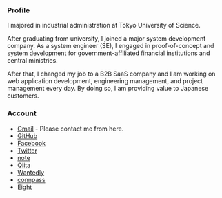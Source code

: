 ### Profile

I majored in industrial administration at Tokyo University of Science.

After graduating from university, I joined a major system development company.
As a system engineer (SE), I engaged in proof-of-concept and system development for government-affiliated financial institutions and central ministries.

After that, I changed my job to a B2B SaaS company and I am working on web application development, engineering management, and project management every day.
By doing so, I am providing value to Japanese customers.


### Account
* [Gmail](mailto:yyy.of.s+github2@gmail.com) - Please contact me from here.
* [GitHub](https://github.com/7coAim)
* [Facebook](https://www.facebook.com/kurosawa.tomoyuki.3/)
* [Twitter](https://twitter.com/7coAim)
* [note](https://note.com/kurosawat)
* [Qiita](https://qiita.com/7coAim)
* [Wantedly](https://www.wantedly.com/id/kurosawa_tomoyuki)
* [connpass](https://connpass.com/user/tonnk18/)
* [Eight](https://8card.net/p/39918114600)
